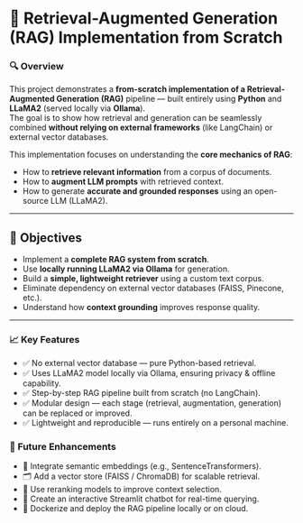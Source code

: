 # 🧠 Retrieval-Augmented Generation (RAG) Implementation from Scratch

### 🔍 Overview
This project demonstrates a **from-scratch implementation of a Retrieval-Augmented Generation (RAG)** pipeline — built entirely using **Python** and **LLaMA2** (served locally via **Ollama**).  
The goal is to show how retrieval and generation can be seamlessly combined **without relying on external frameworks** (like LangChain) or external vector databases.

This implementation focuses on understanding the **core mechanics of RAG**:
- How to **retrieve relevant information** from a corpus of documents.
- How to **augment LLM prompts** with retrieved context.
- How to generate **accurate and grounded responses** using an open-source LLM (LLaMA2).

---

## 🎯 Objectives
- Implement a **complete RAG system from scratch**.
- Use **locally running LLaMA2 via Ollama** for generation.
- Build a **simple, lightweight retriever** using a custom text corpus.
- Eliminate dependency on external vector databases (FAISS, Pinecone, etc.).
- Understand how **context grounding** improves response quality.

---

### 📈 Key Features

- ✅ No external vector database — pure Python-based retrieval.
- ✅ Uses LLaMA2 model locally via Ollama, ensuring privacy & offline capability.
- ✅ Step-by-step RAG pipeline built from scratch (no LangChain).
- ✅ Modular design — each stage (retrieval, augmentation, generation) can be replaced or improved.
- ✅ Lightweight and reproducible — runs entirely on a personal machine.

### 🔮 Future Enhancements

- 🧩 Integrate semantic embeddings (e.g., SentenceTransformers).
- 🗂️ Add a vector store (FAISS / ChromaDB) for scalable retrieval.
- 🧠 Use reranking models to improve context selection.
- 💬 Create an interactive Streamlit chatbot for real-time querying.
- 🚀 Dockerize and deploy the RAG pipeline locally or on cloud.
